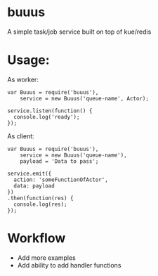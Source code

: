 buuus
=====

A simple task/job service built on top of kue/redis

Usage:
======

As worker:

```
var Buuus = require('buuus'),
    service = new Buuus('queue-name', Actor);

service.listen(function() {
  console.log('ready');
});
```

As client:

```
var Buuus = require('buuus'),
    service = new Buuus('queue-name'),
    payload = 'Data to pass';

service.emit({
  action: 'someFunctionOfActor',
  data: payload
})
.then(function(res) {
  console.log(res);
});
```

Workflow
========

- Add more examples
- Add ability to add handler functions
